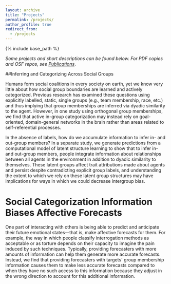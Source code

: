 ```yaml
---
layout: archive
title: "Projects"
permalink: /projects/
author_profile: true
redirect_from:
  - /projects
---
```


{% include base_path %}


<i>Some projects and short descriptions can be found below. For PDF copies and OSF repos, see [Publications](https://tlau1860.github.io/publications)</i>.


##Inferring and Categorizing Across Social Groups

Humans form social coalitions in every society on earth, yet we know very little about how social group boundaries are learned and actively categorized. Previous research has examined these questions using explicitly labelled, static, single groups (e.g., team membership, race, etc.) and thus implying that group memberships are inferred via dyadic similarity to the agent. However, in one study using orthogonal group memberships, we find that active in-group categorization may instead rely on goal-oriented, domain-general networks in the brain rather than areas related to self-referential processes. 

In the absence of labels, how do we accumulate information to infer in- and out-group members? In a separate study, we generate predictions from a computational model of latent structure learning to show that to infer in- and out-group members, people integrate information about relationships between all agents in the environment in addition to dyadic similarity to themselves. These latent groups affect trait attributions made about agents and persist despite contradicting explicit group labels, and understanding the extent to which we rely on these latent group structures may have implications for ways in which we could decrease intergroup bias. 



Social Categorization Information Biases Affective Forecasts
======
One part of interacting with others is being able to predict and anticipate their future emotional states—that is, make affective forecasts for them. For example, the way in which people classify interrogation methods as acceptable or as torture depends on their capacity to imagine the pain induced by such techniques. Typically, providing forecasters with more amounts of information can help them generate more accurate forecasts. Instead, we find that providing forecasters with targets' group membership information causes them to make less accurate forecasts compared to when they have no such access to this information because they adjust in the wrong direction to account for this additional information.